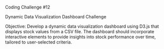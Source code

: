 Coding Challenge #12

Dynamic Data Visualization Dashboard Challenge


Objective: Develop a dynamic data visualization dashboard using D3.js that displays stock values from a CSV file. The dashboard should incorporate interactive elements to provide insights into stock performance over time, tailored to user-selected criteria.